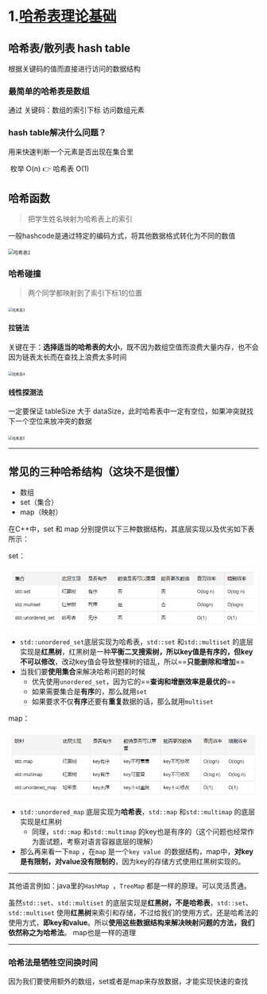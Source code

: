# 1.[哈希表理论基础](https://www.programmercarl.com/%E5%93%88%E5%B8%8C%E8%A1%A8%E7%90%86%E8%AE%BA%E5%9F%BA%E7%A1%80.html)



## 哈希表/散列表 hash table

根据关键码的值而直接进行访问的数据结构



### 最简单的哈希表是数组

通过 关键码：数组的索引下标 访问数组元素



### hash table解决什么问题？

用来快速判断一个元素是否出现在集合里

​	枚举 O(n) 👉 哈希表 O(1)



## 哈希函数

> 把学生姓名映射为哈希表上的索引

一般hashcode是通过特定的编码方式，将其他数据格式转化为不同的数值

<img src="https://code-thinking-1253855093.file.myqcloud.com/pics/2021010423484818.png" alt="哈希表2" style="zoom:67%;" />

### 哈希碰撞

>  两个同学都映射到了索引下标1的位置

<img src="https://code-thinking-1253855093.file.myqcloud.com/pics/2021010423494884.png" alt="哈希表3" style="zoom: 50%;" />

#### 拉链法

关键在于：**选择适当的哈希表的大小**，既不因为数组空值而浪费大量内存，也不会因为链表太长而在查找上浪费太多时间

<img src="https://code-thinking-1253855093.file.myqcloud.com/pics/20210104235015226.png" alt="哈希表4" style="zoom:50%;" />

#### 线性探测法

一定要保证 tableSize 大于 dataSize，此时哈希表中一定有空位，如果冲突就找下一个空位来放冲突的数据

<img src="https://code-thinking-1253855093.file.myqcloud.com/pics/20210104235109950.png" alt="哈希表5" style="zoom:50%;" />

---



## 常见的三种哈希结构（这块不是很懂）

- 数组
- set（集合）
- map（映射）

在C++中，set 和 map 分别提供以下三种数据结构，其底层实现以及优劣如下表所示：

set：

![image-20230321214951675](https://raw.githubusercontent.com/ajuicefans/algorithm_learning/main/%E4%BB%A3%E7%A0%81%E9%9A%8F%E6%83%B3%E5%BD%95/3.%E5%93%88%E5%B8%8C%E8%A1%A8/images/1.png)

- `std::unordered_set`底层实现为哈希表，`std::set` 和`std::multiset` 的底层实现是**红黑树**，红黑树是一种**平衡二叉搜索树，所以key值是有序的，但key不可以修改**，改动key值会导致整棵树的错乱，所以==**只能删除和增加**==
- 当我们要**使用集合**来解决哈希问题的时候
  - 优先使用`unordered_set`，因为它的==**查询和增删效率是最优的**==
  - 如果需要集合是**有序**的，那么就用`set`
  - 如果要求不仅**有序**还要有**重复**数据的话，那么就用`multiset`



map：

![image-20230321215052460](https://raw.githubusercontent.com/ajuicefans/algorithm_learning/main/%E4%BB%A3%E7%A0%81%E9%9A%8F%E6%83%B3%E5%BD%95/3.%E5%93%88%E5%B8%8C%E8%A1%A8/images/2.png)

- `std::unordered_map` 底层实现为**哈希表**，`std::map` 和`std::multimap` 的底层实现是红黑树
  - 同理，`std::map` 和`std::multimap` 的key也是有序的（这个问题也经常作为面试题，考察对语言容器底层的理解）
- 那么再来看一下`map` ，在`map` 是一个`key value `的数据结构，map中，**对key是有限制，对value没有限制的**，因为key的存储方式使用红黑树实现的。

---

其他语言例如：java里的`HashMap `，`TreeMap` 都是一样的原理。可以灵活贯通。

虽然`std::set`、`std::multiset` 的底层实现是**红黑树，不是哈希表**，`std::set`、`std::multiset` 使用**红黑树**来索引和存储，不过给我们的使用方式，还是哈希法的使用方式，**即key和value**。所以**使用这些数据结构来解决映射问题的方法，我们依然称之为哈希法**。 map也是一样的道理

---



### 哈希法是牺牲空间换时间

因为我们要使用额外的数组，set或者是map来存放数据，才能实现快速的查找